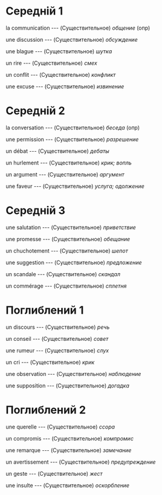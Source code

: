 # Середній 1

la communication --- (Существительное)
*общение* (опр)



une discussion --- (Существительное)
*обсуждение*



une blague --- (Существительное)
*шутка*



un rire --- (Существительное)
*смех*



un conflit --- (Существительное)
*конфликт*



une excuse --- (Существительное)
*извинение*



# Середній 2

la conversation --- (Существительное)
*беседа* (опр)



une permission --- (Существительное)
*разрешение*



un débat --- (Существительное)
*дебаты*



un hurlement --- (Существительное)
*крик; вопль*



un argument --- (Существительное)
*аргумент*



une faveur --- (Существительное)
*услуга; одолжение*



# Середній 3

une salutation --- (Существительное)
*приветствие*



une promesse --- (Существительное)
*обещание*



un chuchotement --- (Существительное)
*шепот*



une suggestion --- (Существительное)
*предложение*



un scandale --- (Существительное)
*скандал*



un commérage --- (Существительное)
*сплетня*



# Поглиблений 1

un discours --- (Существительное)
*речь*



un conseil --- (Существительное)
*совет*



une rumeur --- (Существительное)
*слух*



un cri --- (Существительное)
*крик*



une observation --- (Существительное)
*наблюдение*



une supposition --- (Существительное)
*догадка*



# Поглиблений 2

une querelle --- (Существительное)
*ссора*



un compromis --- (Существительное)
*компромис*



une remarque --- (Существительное)
*замечание*



un avertissement --- (Существительное)
*предупреждение*



un geste --- (Существительное)
*жест*



une insulte --- (Существительное)
*оскорбление*